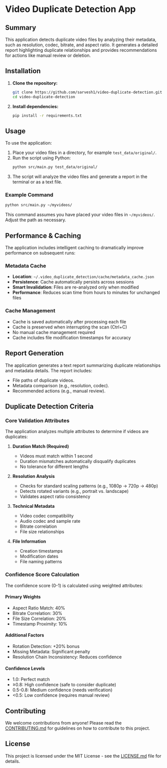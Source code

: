 # Video Duplicate Detection App

## Summary
This application detects duplicate video files by analyzing their metadata, such as resolution, codec, bitrate, and aspect ratio. It generates a detailed report highlighting duplicate relationships and provides recommendations for actions like manual review or deletion.

## Installation
1. **Clone the repository:**
   ```bash
   git clone https://github.com/sarvesh1/video-duplicate-detection.git
   cd video-duplicate-detection
   ```
2. **Install dependencies:**
   ```bash
   pip install -r requirements.txt
   ```

## Usage
To use the application:
1. Place your video files in a directory, for example `test_data/original/`.
2. Run the script using Python:
   ```bash
   python src/main.py test_data/original/
   ```
3. The script will analyze the video files and generate a report in the terminal or as a text file.

### Example Command
```bash
python src/main.py ~/myvideos/
```
This command assumes you have placed your video files in `~/myvideos/`. Adjust the path as necessary.

## Performance & Caching
The application includes intelligent caching to dramatically improve performance on subsequent runs:

### Metadata Cache
- **Location**: `~/.video_duplicate_detection/cache/metadata_cache.json`
- **Persistence**: Cache automatically persists across sessions
- **Smart Invalidation**: Files are re-analyzed only when modified
- **Performance**: Reduces scan time from hours to minutes for unchanged files

### Cache Management
- Cache is saved automatically after processing each file
- Cache is preserved when interrupting the scan (Ctrl+C)
- No manual cache management required
- Cache includes file modification timestamps for accuracy

## Report Generation
The application generates a text report summarizing duplicate relationships and metadata details. The report includes:
- File paths of duplicate videos.
- Metadata comparison (e.g., resolution, codec).
- Recommended actions (e.g., manual review).

## Duplicate Detection Criteria

### Core Validation Attributes
The application analyzes multiple attributes to determine if videos are duplicates:

1. **Duration Match (Required)**
   - Videos must match within 1 second
   - Duration mismatches automatically disqualify duplicates
   - No tolerance for different lengths

2. **Resolution Analysis**
   - Checks for standard scaling patterns (e.g., 1080p → 720p → 480p)
   - Detects rotated variants (e.g., portrait vs. landscape)
   - Validates aspect ratio consistency

3. **Technical Metadata**
   - Video codec compatibility
   - Audio codec and sample rate
   - Bitrate correlation
   - File size relationships

4. **File Information**
   - Creation timestamps
   - Modification dates
   - File naming patterns

### Confidence Score Calculation
The confidence score (0-1) is calculated using weighted attributes:

#### Primary Weights
- Aspect Ratio Match: 40%
- Bitrate Correlation: 30%
- File Size Correlation: 20%
- Timestamp Proximity: 10%

#### Additional Factors
- Rotation Detection: +20% bonus
- Missing Metadata: Significant penalty
- Resolution Chain Inconsistency: Reduces confidence

#### Confidence Levels
- 1.0: Perfect match
- ≥0.8: High confidence (safe to consider duplicate)
- 0.5-0.8: Medium confidence (needs verification)
- <0.5: Low confidence (requires manual review)

## Contributing
We welcome contributions from anyone! Please read the [CONTRIBUTING.md](https://github.com/sarvesh1/video-duplicate-detection/blob/main/CONTRIBUTING.md) for guidelines on how to contribute to this project.

## License
This project is licensed under the MIT License - see the [LICENSE.md](https://github.com/sarvesh1/video-duplicate-detection/blob/main/LICENSE.md) file for details.